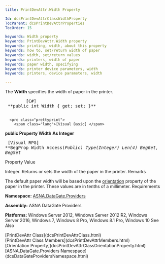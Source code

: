 ```yaml
---
title: PrintDevAttr.Width Property

Id: dcsPrintDevAttrClassWidthProperty
TocParent: dcsPrintDevAttrProperties
TocOrder: 15

keywords: Width property
keywords: PrintDevAttr.Width property
keywords: printing, width, about this property
keywords: how to, set/return width of paper
keywords: width, set/return values
keywords: printers, width of paper
keywords: paper width, specifying
keywords: printer device parameters, width
keywords: printers, device parameters, width

---
```


The **Width** specifies the width of paper in the printer.
<pre class="prettyprint">
        <span class="lang">[C#]</span>
 **public int Width { get; set; }** 
      </pre>
      <pre class="prettyprint">
        <span class="lang">[Visual Basic] </span>
 **public Property Width As Integer** 
      </pre>
      <pre class="prettyprint">
        <span class="lang">[Visual RPG]</span>
 **BegProp Width Access(*Public) Type(*Integer) Len(4)
   BegGet,    BegSet** 
      </pre>

Property Value

Integer. Returns or sets the width of the paper in the printer. 
Remarks

The default paper width will be based upon the [ orientation](dcsPrintDevAttrClassOrientationProperty.html) property of the paper in the printer. These values are in tenths of a millimeter.
Requirements

**Namespace:** [ ASNA.DataGate.Providers](dcsDataGateProvidersNamespace.html) 

**Assembly:** ASNA DataGate Providers

**Platforms:** Windows Server 2012, Windows Server 2012 R2, Windows Server 2016, Windows 7, Windows 8 Pro, Windows 8.1 Pro, Windows 10
See Also

<dl />
      [PrintDevAttr Class](dcsPrintDevAttrClass.html)
      <br />
      [PrintDevAttr Class Members](dcsPrintDevAttrMembers.html)
      <br />
      [Orientation Property](dcsPrintDevAttrClassOrientationProperty.html)
      <br />
      [ASNA.DataGate.Providers Namespace](dcsDataGateProvidersNamespace.html)

